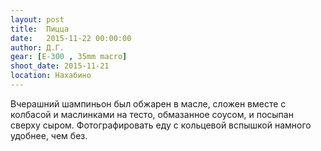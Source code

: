 ```yaml
---
layout: post
title:  Пицца
date:   2015-11-22 00:00:00
author: Д.Г.
gear: [E-300 , 35mm macro]
shoot_date: 2015-11-21
location: Нахабино
---
```


Вчерашний шампиньон был обжарен в масле, сложен вместе с колбасой и маслинками на тесто, обмазанное соусом, и посыпан сверху сыром. Фотографировать еду с кольцевой вспышкой намного удобнее, чем без.
